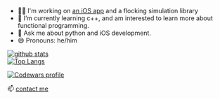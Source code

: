 - 👨‍💻 I'm working on [an iOS app](http://hhhelloworld.com/) and a flocking simulation library
- 🌱 I’m currently learning c++, and am interested to learn more about functional programming.
- 💬 Ask me about python and iOS development.
- 😄 Pronouns: he/him

[![github stats](https://github-readme-stats.vercel.app/api?username=falcowinkler&show_icons=true&hide_title=true&count_private=true)](https://github.com/anuraghazra/github-readme-stats)  
[![Top Langs](https://github-readme-stats.vercel.app/api/top-langs/?username=falcowinkler&layout=compact&exclude_repo=falcowinkler.github.io&langs_count=10)](https://github.com/anuraghazra/github-readme-stats)

[![Codewars profile](https://www.codewars.com/users/flaco/badges/large)](https://www.codewars.com/users/flaco)

📫 [contact me](https://www.linkedin.com/in/falco-winkler/)
